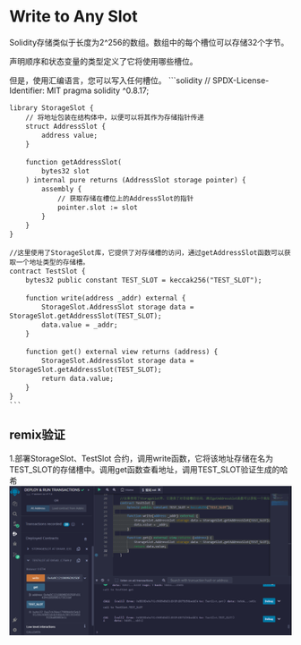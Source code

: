 # Write to Any Slot
Solidity存储类似于长度为2^256的数组。数组中的每个槽位可以存储32个字节。


声明顺序和状态变量的类型定义了它将使用哪些槽位。

但是，使用汇编语言，您可以写入任何槽位。
    ```solidity
    // SPDX-License-Identifier: MIT
    pragma solidity ^0.8.17;

    library StorageSlot {
        // 将地址包装在结构体中，以便可以将其作为存储指针传递
        struct AddressSlot {
            address value;
        }

        function getAddressSlot(
            bytes32 slot
        ) internal pure returns (AddressSlot storage pointer) {
            assembly {
                // 获取存储在槽位上的AddressSlot的指针
                pointer.slot := slot
            }
        }
    }

    //这里使用了StorageSlot库，它提供了对存储槽的访问，通过getAddressSlot函数可以获取一个地址类型的存储槽。
    contract TestSlot {
        bytes32 public constant TEST_SLOT = keccak256("TEST_SLOT");

        function write(address _addr) external {
            StorageSlot.AddressSlot storage data = StorageSlot.getAddressSlot(TEST_SLOT);
            data.value = _addr;
        }

        function get() external view returns (address) {
            StorageSlot.AddressSlot storage data = StorageSlot.getAddressSlot(TEST_SLOT);
            return data.value;
        }
    }
    ```

## remix验证
1.部署StorageSlot、TestSlot 合约，调用write函数，它将该地址存储在名为TEST_SLOT的存储槽中。调用get函数查看地址，调用TEST_SLOT验证生成的哈希
![57-1.png](img/57-1.png)